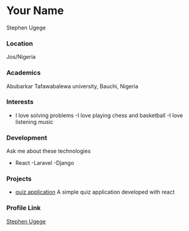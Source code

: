 # Your Name
Stephen Ugege
### Location

Jos/Nigeria

### Academics

Abubarkar Tafawabalewa university, Bauchi, Nigeria

### Interests

- I love solving problems
-I love playing chess and basketball
-I love listening music

### Development
Ask me about these technologies
- React
-Laravel
-Django

### Projects

- [quiz application](https://github.com/oddly-coder/quizzy-money-app) A simple quiz application developed with react

### Profile Link

[Stephen Ugege](https://github.com/oddly-coder/)